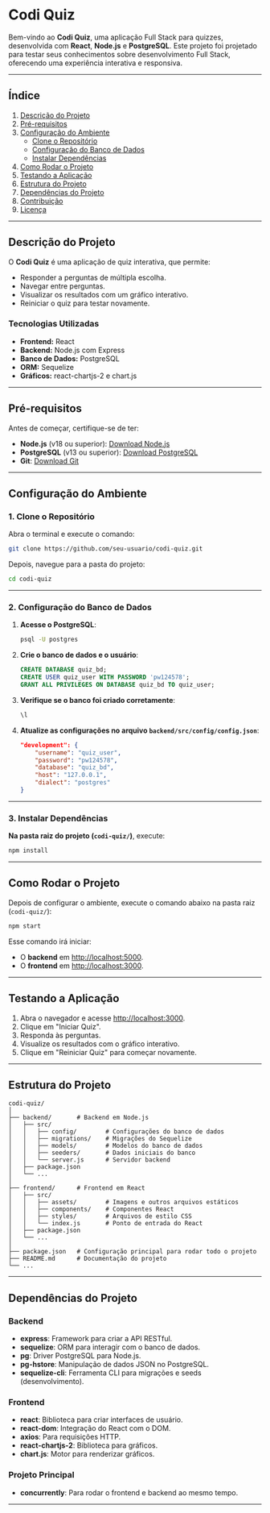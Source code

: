 
# **Codi Quiz**

Bem-vindo ao **Codi Quiz**, uma aplicação Full Stack para quizzes, desenvolvida com **React**, **Node.js** e **PostgreSQL**. Este projeto foi projetado para testar seus conhecimentos sobre desenvolvimento Full Stack, oferecendo uma experiência interativa e responsiva.

---

## **Índice**
1. [Descrição do Projeto](#descrição-do-projeto)
2. [Pré-requisitos](#pré-requisitos)
3. [Configuração do Ambiente](#configuração-do-ambiente)
   - [Clone o Repositório](#1-clone-o-repositório)
   - [Configuração do Banco de Dados](#2-configuração-do-banco-de-dados)
   - [Instalar Dependências](#3-instalar-dependências)
4. [Como Rodar o Projeto](#como-rodar-o-projeto)
5. [Testando a Aplicação](#testando-a-aplicação)
6. [Estrutura do Projeto](#estrutura-do-projeto)
7. [Dependências do Projeto](#dependências-do-projeto)
8. [Contribuição](#contribuição)
9. [Licença](#licença)

---

## **Descrição do Projeto**

O **Codi Quiz** é uma aplicação de quiz interativa, que permite:
- Responder a perguntas de múltipla escolha.
- Navegar entre perguntas.
- Visualizar os resultados com um gráfico interativo.
- Reiniciar o quiz para testar novamente.

### **Tecnologias Utilizadas**
- **Frontend:** React
- **Backend:** Node.js com Express
- **Banco de Dados:** PostgreSQL
- **ORM:** Sequelize
- **Gráficos:** react-chartjs-2 e chart.js

---

## **Pré-requisitos**

Antes de começar, certifique-se de ter:
- **Node.js** (v18 ou superior): [Download Node.js](https://nodejs.org)
- **PostgreSQL** (v13 ou superior): [Download PostgreSQL](https://www.postgresql.org/download/)
- **Git**: [Download Git](https://git-scm.com/)

---

## **Configuração do Ambiente**

### **1. Clone o Repositório**

Abra o terminal e execute o comando:
```bash
git clone https://github.com/seu-usuario/codi-quiz.git
```
Depois, navegue para a pasta do projeto:
```bash
cd codi-quiz
```

---

### **2. Configuração do Banco de Dados**

1. **Acesse o PostgreSQL**:
   ```bash
   psql -U postgres
   ```
2. **Crie o banco de dados e o usuário**:
   ```sql
   CREATE DATABASE quiz_bd;
   CREATE USER quiz_user WITH PASSWORD 'pw124578';
   GRANT ALL PRIVILEGES ON DATABASE quiz_bd TO quiz_user;
   ```
3. **Verifique se o banco foi criado corretamente**:
   ```sql
   \l
   ```

4. **Atualize as configurações no arquivo `backend/src/config/config.json`**:
   ```json
   "development": {
       "username": "quiz_user",
       "password": "pw124578",
       "database": "quiz_bd",
       "host": "127.0.0.1",
       "dialect": "postgres"
   }
   ```

---

### **3. Instalar Dependências**

**Na pasta raiz do projeto (`codi-quiz/`)**, execute:
```bash
npm install
```

---

## **Como Rodar o Projeto**

Depois de configurar o ambiente, execute o comando abaixo na pasta raiz (`codi-quiz/`):
```bash
npm start
```

Esse comando irá iniciar:
- O **backend** em [http://localhost:5000](http://localhost:5000).
- O **frontend** em [http://localhost:3000](http://localhost:3000).

---

## **Testando a Aplicação**

1. Abra o navegador e acesse [http://localhost:3000](http://localhost:3000).
2. Clique em "Iniciar Quiz".
3. Responda às perguntas.
4. Visualize os resultados com o gráfico interativo.
5. Clique em "Reiniciar Quiz" para começar novamente.

---

## **Estrutura do Projeto**

```plaintext
codi-quiz/
│
├── backend/       # Backend em Node.js
│   ├── src/
│   │   ├── config/        # Configurações do banco de dados
│   │   ├── migrations/    # Migrações do Sequelize
│   │   ├── models/        # Modelos do banco de dados
│   │   ├── seeders/       # Dados iniciais do banco
│   │   └── server.js      # Servidor backend
│   ├── package.json
│   └── ...
│
├── frontend/      # Frontend em React
│   ├── src/
│   │   ├── assets/        # Imagens e outros arquivos estáticos
│   │   ├── components/    # Componentes React
│   │   ├── styles/        # Arquivos de estilo CSS
│   │   └── index.js       # Ponto de entrada do React
│   ├── package.json
│   └── ...
│
├── package.json   # Configuração principal para rodar todo o projeto
├── README.md      # Documentação do projeto
└── ...
```

---

## **Dependências do Projeto**

### **Backend**
- **express**: Framework para criar a API RESTful.
- **sequelize**: ORM para interagir com o banco de dados.
- **pg**: Driver PostgreSQL para Node.js.
- **pg-hstore**: Manipulação de dados JSON no PostgreSQL.
- **sequelize-cli**: Ferramenta CLI para migrações e seeds (desenvolvimento).

### **Frontend**
- **react**: Biblioteca para criar interfaces de usuário.
- **react-dom**: Integração do React com o DOM.
- **axios**: Para requisições HTTP.
- **react-chartjs-2**: Biblioteca para gráficos.
- **chart.js**: Motor para renderizar gráficos.

### **Projeto Principal**
- **concurrently**: Para rodar o frontend e backend ao mesmo tempo.
---
